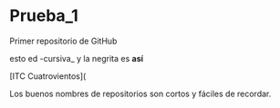 # Prueba_1
Primer repositorio de GitHub

esto ed -cursiva_ y la negrita es **así**

[ITC Cuatrovientos](

Los buenos nombres de repositorios son cortos y fáciles de recordar.

